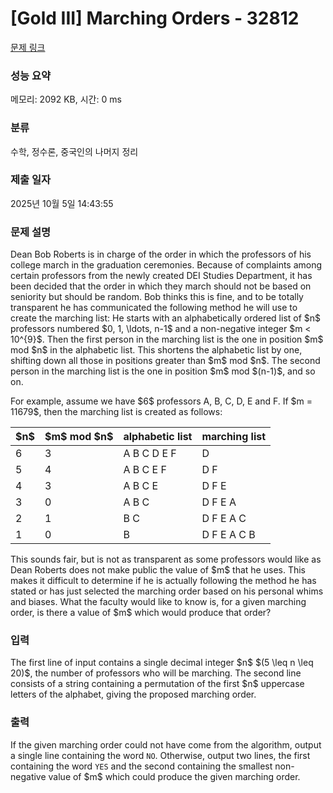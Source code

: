 # [Gold III] Marching Orders - 32812 

[문제 링크](https://www.acmicpc.net/problem/32812) 

### 성능 요약

메모리: 2092 KB, 시간: 0 ms

### 분류

수학, 정수론, 중국인의 나머지 정리

### 제출 일자

2025년 10월 5일 14:43:55

### 문제 설명

<p>Dean Bob Roberts is in charge of the order in which the professors of his college march in the graduation ceremonies. Because of complaints among certain professors from the newly created DEI Studies Department, it has been decided that the order in which they march should not be based on seniority but should be random. Bob thinks this is fine, and to be totally transparent he has communicated the following method he will use to create the marching list: He starts with an alphabetically ordered list of $n$ professors numbered $0, 1, \ldots, n-1$ and a non-negative integer $m < 10^{9}$. Then the first person in the marching list is the one in position $m$ mod $n$ in the alphabetic list. This shortens the alphabetic list by one, shifting down all those in positions greater than $m$ mod $n$.  The second person in the marching list is the one in position $m$ mod $(n-1)$, and so on.</p>

<p>For example, assume we have $6$ professors A, B, C, D, E and F. If $m = 11679$, then the marching list is created as follows:</p>

<table class="table table-bordered td-center th-center table-center-50">
	<thead>
		<tr>
			<th>$n$</th>
			<th>$m$ mod $n$</th>
			<th>alphabetic list</th>
			<th>marching list</th>
		</tr>
	</thead>
	<tbody>
		<tr>
			<td>6</td>
			<td>3</td>
			<td>A B C D E F</td>
			<td>D</td>
		</tr>
		<tr>
			<td>5</td>
			<td>4</td>
			<td>A B C E F</td>
			<td>D F</td>
		</tr>
		<tr>
			<td>4</td>
			<td>3</td>
			<td>A B C E</td>
			<td>D F E</td>
		</tr>
		<tr>
			<td>3</td>
			<td>0</td>
			<td>A B C</td>
			<td>D F E A</td>
		</tr>
		<tr>
			<td>2</td>
			<td>1</td>
			<td>B C</td>
			<td>D F E A C</td>
		</tr>
		<tr>
			<td>1</td>
			<td>0</td>
			<td>B</td>
			<td>D F E A C B</td>
		</tr>
	</tbody>
</table>

<p>This sounds fair, but is not as transparent as some professors would like as Dean Roberts does not make public the value of $m$ that he uses. This makes it difficult to determine if he is actually following the method he has stated or has just selected the marching order based on his personal whims and biases. What the faculty would like to know is, for a given marching order, is there a value of $m$ which would produce that order?</p>

### 입력 

 <p>The first line of input contains a single decimal integer $n$ $(5 \leq n \leq 20)$, the number of professors who will be marching. The second line consists of a string containing a permutation of the first $n$ uppercase letters of the alphabet, giving the proposed marching order.</p>

### 출력 

 <p>If the given marching order could not have come from the algorithm, output a single line containing the word <code>NO</code>. Otherwise, output two lines, the first containing the word <code>YES</code> and the second containing the smallest non-negative value of $m$ which could produce the given marching order.</p>


